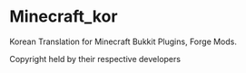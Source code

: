 # Minecraft_kor
Korean Translation for Minecraft Bukkit Plugins, Forge Mods.

Copyright held by their respective developers
